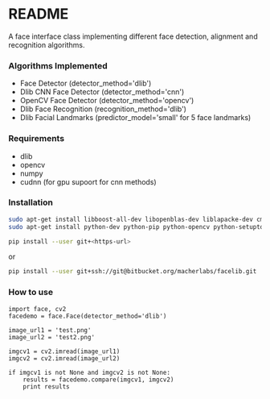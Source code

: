 # README #

A face interface class implementing different face detection, alignment and recognition algorithms.

### Algorithms Implemented ###

* Face Detector (detector_method='dlib')
* Dlib CNN Face Detector (detector_method='cnn')
* OpenCV Face Detector (detector_method='opencv')
* Dlib Face Recognition (recognition_method='dlib')
* Dlib Facial Landmarks (predictor_model='small' for 5 face landmarks)

### Requirements ###

* dlib
* opencv
* numpy
* cudnn (for gpu supoort for cnn methods)

### Installation ###
```sh
sudo apt-get install libboost-all-dev libopenblas-dev liblapacke-dev cmake build-essential
sudo apt-get install python-dev python-pip python-opencv python-setuptools #python-opencv
```
```sh
pip install --user git+<https-url>
```
or
```sh
pip install --user git+ssh://git@bitbucket.org/macherlabs/facelib.git
```
### How to use ###

    import face, cv2
    facedemo = face.Face(detector_method='dlib')

    image_url1 = 'test.png'
    image_url2 = 'test2.png'
    
    imgcv1 = cv2.imread(image_url1)
    imgcv2 = cv2.imread(image_url2)

    if imgcv1 is not None and imgcv2 is not None:
        results = facedemo.compare(imgcv1, imgcv2)
        print results
